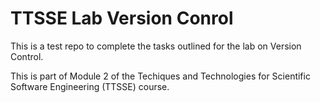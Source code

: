 # TTSSE Lab Version Conrol

This is a test repo to complete the tasks outlined for the lab on Version Control. 

This is part of Module 2 of the Techiques and Technologies for Scientific Software Engineering (TTSSE) course.